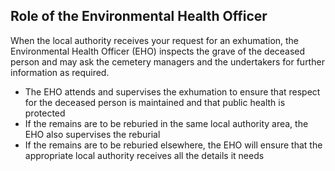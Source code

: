 ##  Role of the Environmental Health Officer

When the local authority receives your request for an exhumation, the
Environmental Health Officer (EHO) inspects the grave of the deceased person
and may ask the cemetery managers and the undertakers for further information
as required.

  * The EHO attends and supervises the exhumation to ensure that respect for the deceased person is maintained and that public health is protected 
  * If the remains are to be reburied in the same local authority area, the EHO also supervises the reburial 
  * If the remains are to be reburied elsewhere, the EHO will ensure that the appropriate local authority receives all the details it needs 
